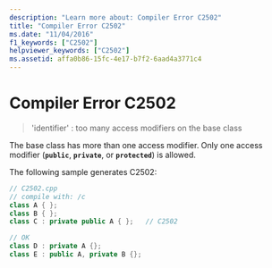 ```yaml
---
description: "Learn more about: Compiler Error C2502"
title: "Compiler Error C2502"
ms.date: "11/04/2016"
f1_keywords: ["C2502"]
helpviewer_keywords: ["C2502"]
ms.assetid: affa0b86-15fc-4e17-b7f2-6aad4a3771c4
---
```

# Compiler Error C2502

> 'identifier' : too many access modifiers on the base class

The base class has more than one access modifier. Only one access modifier (**`public`**, **`private`**, or **`protected`**) is allowed.

The following sample generates C2502:

```cpp
// C2502.cpp
// compile with: /c
class A { };
class B { };
class C : private public A { };   // C2502

// OK
class D : private A {};
class E : public A, private B {};
```
